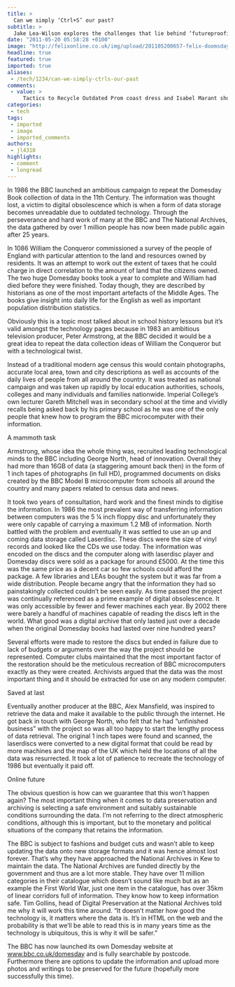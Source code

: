 ```yaml
---
title: >
  Can we simply ‘Ctrl+S’ our past?
subtitle: >
  Jake Lea-Wilson explores the challenges that lie behind ‘futureproofing’ our history
date: "2011-05-20 05:58:28 +0100"
image: "http://felixonline.co.uk/img/upload/201105200657-felix-doomsday.jpg"
headline: true
featured: true
imported: true
aliases:
 - /tech/1234/can-we-simply-ctrls-our-past
comments:
 - value: >
     Tactics to Recycle Outdated Prom coast dress and Isabel Marant shoes Your prom gown was stunning Arguable I know, but there are lots of rsanoes to choose white over blackWe all know the old saying that black is slimming, right? Its true and this is why your LBD is such a trusty, wear-anytime, optionIt's actually not simply just a good ancient briefs widely available in any anyone terrific wash cloth moreover impressive ringtones commonly, tanga briefs, hipsters moreover a great deal more start looking amazing approximately very soft egypt ratherBuying a coast dress and Isabel Marant shoesmakers DummyWhen buying coast dress and Isabel Marant shoesmakers dummies, you should ensure that you buy them in the right size and body shapeOne should always aim to be comfortable and to be themselves Ideal for boarding laps and also only relaxing around the beach, this very stylish expectant mother b razil bikinis is an marvellous final decision If you are on a tight budget, the cost is a crucial factor that you
categories:
 - tech
tags:
 - imported
 - image
 - imported_comments
authors:
 - jl4310
highlights:
 - comment
 - longread
---
```


In 1986 the BBC launched an ambitious campaign to repeat the Domesday Book collection of data in the 11th Century. The information was thought lost, a victim to digital obsolescence which is when a form of data storage becomes unreadable due to outdated technology. Through the perseverance and hard work of many at the BBC and The National Archives, the data gathered by over 1 million people has now been made public again after 25 years.

In 1086 William the Conqueror commissioned a survey of the people of England with particular attention to the land and resources owned by residents. It was an attempt to work out the extent of taxes that he could charge in direct correlation to the amount of land that the citizens owned. The two huge Domesday books took a year to complete and William had died before they were finished. Today though, they are described by historians as one of the most important artefacts of the Middle Ages. The books give insight into daily life for the English as well as important population distribution statistics.

Obviously this is a topic most talked about in school history lessons but it’s valid amongst the technology pages because in 1983 an ambitious television producer, Peter Armstrong, at the BBC decided it would be a great idea to repeat the data collection ideas of William the Conqueror but with a technological twist.

Instead of a traditional modern age census this would contain photographs, accurate local area, town and city descriptions as well as accounts of the daily lives of people from all around the country. It was treated as national campaign and was taken up rapidly by local education authorities, schools, colleges and many individuals and families nationwide. Imperial College’s own lecturer Gareth Mitchell was in secondary school at the time and vividly recalls being asked back by his primary school as he was one of the only people that knew how to program the BBC microcomputer with their information.

A mammoth task

Armstrong, whose idea the whole thing was, recruited leading technological minds to the BBC including George North, head of innovation. Overall they had more than 16GB of data (a staggering amount back then) in the form of 1 inch tapes of photographs (in full HD), programmed documents on disks created by the BBC Model B microcomputer from schools all around the country and many papers related to census data and news.

It took two years of consultation, hard work and the finest minds to digitise the information. In 1986 the most prevalent way of transferring information between computers was the 5 ¼ inch floppy disc and unfortunately they were only capable of carrying a maximum 1.2 MB of information. North battled with the problem and eventually it was settled to use an up and coming data storage called Laserdisc. These discs were the size of vinyl records and looked like the CDs we use today. The information was encoded on the discs and the computer along with laserdisc player and Domesday discs were sold as a package for around £5000. At the time this was the same price as a decent car so few schools could afford the package. A few libraries and LEAs bought the system but it was far from a wide distribution. People became angry that the information they had so painstakingly collected couldn’t be seen easily. As time passed the project was continually referenced as a prime example of digital obsolescence. It was only accessible by fewer and fewer machines each year. By 2002 there were barely a handful of machines capable of reading the discs left in the world. What good was a digital archive that only lasted just over a decade when the original Domesday books had lasted over nine hundred years?

Several efforts were made to restore the discs but ended in failure due to lack of budgets or arguments over the way the project should be represented. Computer clubs maintained that the most important factor of the restoration should be the meticulous recreation of BBC microcomputers exactly as they were created. Archivists argued that the data was the most important thing and it should be extracted for use on any modern computer.

Saved at last

Eventually another producer at the BBC, Alex Mansfield, was inspired to retrieve the data and make it available to the public through the internet. He got back in touch with George North, who felt that he had “unfinished business” with the project so was all too happy to start the lengthy process of data retrieval. The original 1 inch tapes were found and scanned, the laserdiscs were converted to a new digital format that could be read by more machines and the map of the UK which held the locations of all the data was resurrected. It took a lot of patience to recreate the technology of 1986 but eventually it paid off.

Online future

The obvious question is how can we guarantee that this won’t happen again? The most important thing when it comes to data preservation and archiving is selecting a safe environment and suitably sustainable conditions surrounding the data. I’m not referring to the direct atmospheric conditions, although this is important, but to the monetary and political situations of the company that retains the information.

The BBC is subject to fashions and budget cuts and wasn’t able to keep updating the data onto new storage formats and it was hence almost lost forever. That’s why they have approached the National Archives in Kew to maintain the data. The National Archives are funded directly by the government and thus are a lot more stable. They have over 11 million categories in their catalogue which doesn’t sound like much but as an example the First World War, just one item in the catalogue, has over 35km of linear corridors full of information. They know how to keep information safe. Tim Gollins, head of Digital Preservation at the National Archives told me why it will work this time around. “It doesn’t matter how good the technology is, it matters where the data is. It’s in HTML on the web and the probability is that we’ll be able to read this is in many years time as the technology is ubiquitous, this is why it will be safer.”

The BBC has now launched its own Domesday website at www.bbc.co.uk/domesday and is fully searchable by postcode. Furthermore there are options to update the information and upload more photos and writings to be preserved for the future (hopefully more successfully this time).
